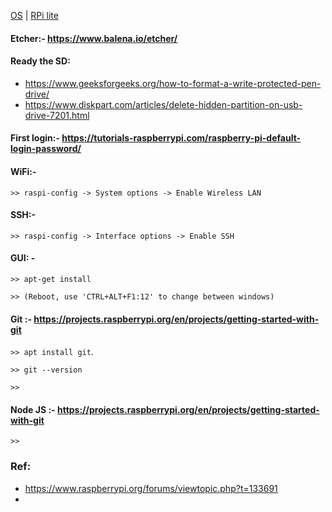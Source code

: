 
[OS](https://www.raspberrypi.org/software/operating-systems/) | 
[RPi lite](https://downloads.raspberrypi.org/raspios_lite_armhf/images/raspios_lite_armhf-2021-05-28/2021-05-07-raspios-buster-armhf-lite.zip)

#### Etcher:- https://www.balena.io/etcher/

#### Ready the SD:
  - https://www.geeksforgeeks.org/how-to-format-a-write-protected-pen-drive/
  - https://www.diskpart.com/articles/delete-hidden-partition-on-usb-drive-7201.html

#### First login:- https://tutorials-raspberrypi.com/raspberry-pi-default-login-password/

#### WiFi:- 
`>> raspi-config -> System options -> Enable Wireless LAN`

#### SSH:- 
`>> raspi-config -> Interface options -> Enable SSH`

#### GUI: - 
`>> apt-get install `

`>> (Reboot, use 'CTRL+ALT+F1:12' to change between windows)`

#### Git :- https://projects.raspberrypi.org/en/projects/getting-started-with-git
`>> apt install git`.

`>> git --version`

`>> `

#### Node JS :- https://projects.raspberrypi.org/en/projects/getting-started-with-git
`>> `


### Ref:
  - https://www.raspberrypi.org/forums/viewtopic.php?t=133691
  - 

